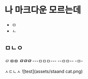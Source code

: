 # 나 마크다운 모르는데
- ㅁ
- *ㄴ*
## ㅁㄴㅇ
*ㅁ*
**ㅁㅁ**
***ㅁㅁㅁ***
---ㅁㅁㅁ---
--ㅁㅁ--
-ㅁ-

ㅅㄷㄴㅅ ![test](assets/staand cat.png)